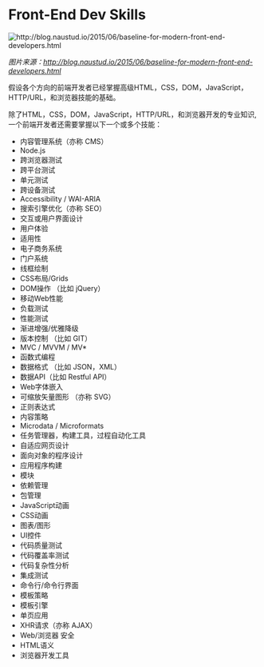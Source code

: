 # Front-End Dev Skills

![](../images/front-end-skills.png "http://blog.naustud.io/2015/06/baseline-for-modern-front-end-developers.html")

<cite>图片来源：<a href="http://blog.naustud.io/2015/06/baseline-for-modern-front-end-developers.html">http://blog.naustud.io/2015/06/baseline-for-modern-front-end-developers.html</a></cite>

假设各个方向的前端开发者已经掌握高级HTML，CSS，DOM，JavaScript，HTTP/URL，和浏览器技能的基础。

除了HTML，CSS，DOM，JavaScript，HTTP/URL，和浏览器开发的专业知识, 一个前端开发者还需要掌握以下一个或多个技能：

* 内容管理系统（亦称 CMS）
* Node.js
* 跨浏览器测试
* 跨平台测试
* 单元测试
* 跨设备测试
* Accessibility / WAI-ARIA
* 搜索引擎优化（亦称 SEO）
* 交互或用户界面设计
* 用户体验
* 适用性
* 电子商务系统
* 门户系统
* 线框绘制
* CSS布局/Grids
* DOM操作 （比如 jQuery）
* 移动Web性能
* 负载测试
* 性能测试
* 渐进增强/优雅降级
* 版本控制 （比如 GIT）
* MVC / MVVM / MV* 
* 函数式编程
* 数据格式 （比如 JSON，XML）
* 数据API（比如 Restful API）
* Web字体嵌入
* 可缩放矢量图形 （亦称 SVG）
* 正则表达式
* 内容策略
* Microdata / Microformats
* 任务管理器，构建工具，过程自动化工具
* 自适应网页设计
* 面向对象的程序设计
* 应用程序构建
* 模块
* 依赖管理
* 包管理
* JavaScript动画
* CSS动画
* 图表/图形
* UI控件
* 代码质量测试
* 代码覆盖率测试
* 代码复杂性分析
* 集成测试
* 命令行/命令行界面
* 模板策略
* 模板引擎
* 单页应用
* XHR请求（亦称 AJAX）
* Web/浏览器 安全
* HTML语义
* 浏览器开发工具





